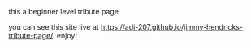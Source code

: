 this a beginner level tribute page 

you can see this site live at https://adi-207.github.io/jimmy-hendricks-tribute-page/.
enjoy!
